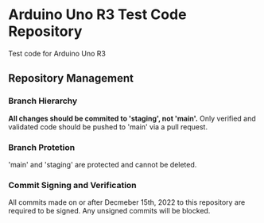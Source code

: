 # Arduino Uno R3 Test Code Repository
Test code for Arduino Uno R3

## Repository Management
### Branch Hierarchy
<b>All changes should be commited to 'staging', not 'main'.</b> Only verified and validated code should be pushed to 'main' via a pull request.

### Branch Protetion
'main' and 'staging' are protected and cannot be deleted.

### Commit Signing and Verification
All commits made on or after Decmeber 15th, 2022 to this repository are required to be signed. Any unsigned commits will be blocked.
